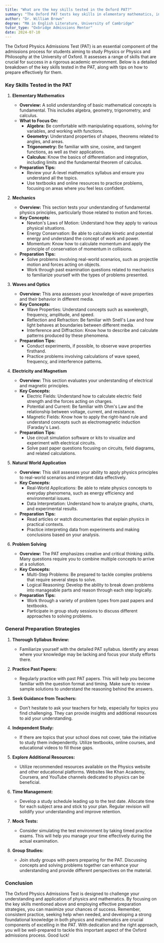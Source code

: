 ```yaml
---
title: "What are the key skills tested in the Oxford PAT?"
summary: "The Oxford PAT tests key skills in elementary mathematics, including algebra, geometry, trigonometry, and calculus for Physics admissions."
author: "Dr. William Brown"
degree: "MA in English Literature, University of Cambridge"
tutor_type: "Oxbridge Admissions Mentor"
date: 2024-07-10
---
```


The Oxford Physics Admissions Test (PAT) is an essential component of the admissions process for students aiming to study Physics or Physics and Philosophy at the University of Oxford. It assesses a range of skills that are crucial for success in a rigorous academic environment. Below is a detailed breakdown of the key skills tested in the PAT, along with tips on how to prepare effectively for them.

### Key Skills Tested in the PAT

1. **Elementary Mathematics**
   - **Overview:** A solid understanding of basic mathematical concepts is fundamental. This includes algebra, geometry, trigonometry, and calculus.
   - **What to Focus On:**
     - **Algebra:** Be comfortable with manipulating equations, solving for variables, and working with functions.
     - **Geometry:** Understand properties of shapes, theorems related to angles, and areas.
     - **Trigonometry:** Be familiar with sine, cosine, and tangent functions, as well as their applications.
     - **Calculus:** Know the basics of differentiation and integration, including limits and the fundamental theorem of calculus.
   - **Preparation Tips:**
     - Review your A-level mathematics syllabus and ensure you understand all the topics.
     - Use textbooks and online resources to practice problems, focusing on areas where you feel less confident.

2. **Mechanics**
   - **Overview:** This section tests your understanding of fundamental physics principles, particularly those related to motion and forces.
   - **Key Concepts:**
     - Newton's Laws of Motion: Understand how they apply to various physical situations.
     - Energy Conservation: Be able to calculate kinetic and potential energy and understand the concept of work and power.
     - Momentum: Know how to calculate momentum and apply the principle of conservation of momentum in collisions.
   - **Preparation Tips:**
     - Solve problems involving real-world scenarios, such as projectile motion and forces acting on objects.
     - Work through past examination questions related to mechanics to familiarize yourself with the types of problems presented.

3. **Waves and Optics**
   - **Overview:** This area assesses your knowledge of wave properties and their behavior in different media.
   - **Key Concepts:**
     - Wave Properties: Understand concepts such as wavelength, frequency, amplitude, and speed.
     - Reflection and Refraction: Be familiar with Snell's Law and how light behaves at boundaries between different media.
     - Interference and Diffraction: Know how to describe and calculate patterns produced by these phenomena.
   - **Preparation Tips:**
     - Conduct experiments, if possible, to observe wave properties firsthand.
     - Practice problems involving calculations of wave speed, frequency, and interference patterns.

4. **Electricity and Magnetism**
   - **Overview:** This section evaluates your understanding of electrical and magnetic principles.
   - **Key Concepts:**
     - Electric Fields: Understand how to calculate electric field strength and the forces acting on charges.
     - Potential and Current: Be familiar with Ohm's Law and the relationship between voltage, current, and resistance.
     - Magnetic Fields: Know how to apply the right-hand rule and understand concepts such as electromagnetic induction (Faraday's Law).
   - **Preparation Tips:**
     - Use circuit simulation software or kits to visualize and experiment with electrical circuits.
     - Solve past paper questions focusing on circuits, field diagrams, and related calculations.

5. **Natural World Application**
   - **Overview:** This skill assesses your ability to apply physics principles to real-world scenarios and interpret data effectively.
   - **Key Concepts:**
     - Real-World Applications: Be able to relate physics concepts to everyday phenomena, such as energy efficiency and environmental issues.
     - Data Interpretation: Understand how to analyze graphs, charts, and experimental results.
   - **Preparation Tips:**
     - Read articles or watch documentaries that explain physics in practical contexts.
     - Practice interpreting data from experiments and making conclusions based on your analysis.

6. **Problem Solving**
   - **Overview:** The PAT emphasizes creative and critical thinking skills. Many questions require you to combine multiple concepts to arrive at a solution.
   - **Key Concepts:**
     - Multi-Step Problems: Be prepared to tackle complex problems that require several steps to solve.
     - Logical Reasoning: Develop the ability to break down problems into manageable parts and reason through each step logically.
   - **Preparation Tips:**
     - Work through a variety of problem types from past papers and textbooks.
     - Participate in group study sessions to discuss different approaches to solving problems.

### General Preparation Strategies

1. **Thorough Syllabus Review:** 
   - Familiarize yourself with the detailed PAT syllabus. Identify any areas where your knowledge may be lacking and focus your study efforts there.

2. **Practice Past Papers:**
   - Regularly practice with past PAT papers. This will help you become familiar with the question format and timing. Make sure to review sample solutions to understand the reasoning behind the answers.

3. **Seek Guidance from Teachers:**
   - Don’t hesitate to ask your teachers for help, especially for topics you find challenging. They can provide insights and additional resources to aid your understanding.

4. **Independent Study:**
   - If there are topics that your school does not cover, take the initiative to study them independently. Utilize textbooks, online courses, and educational videos to fill those gaps.

5. **Explore Additional Resources:**
   - Utilize recommended resources available on the Physics website and other educational platforms. Websites like Khan Academy, Coursera, and YouTube channels dedicated to physics can be beneficial.

6. **Time Management:**
   - Develop a study schedule leading up to the test date. Allocate time for each subject area and stick to your plan. Regular revision will solidify your understanding and improve retention.

7. **Mock Tests:**
   - Consider simulating the test environment by taking timed practice exams. This will help you manage your time effectively during the actual examination.

8. **Group Studies:**
   - Join study groups with peers preparing for the PAT. Discussing concepts and solving problems together can enhance your understanding and provide different perspectives on the material.

### Conclusion

The Oxford Physics Admissions Test is designed to challenge your understanding and application of physics and mathematics. By focusing on the key skills mentioned above and employing effective preparation strategies, you can maximize your chances of success. Remember, consistent practice, seeking help when needed, and developing a strong foundational knowledge in both physics and mathematics are crucial components of excelling in the PAT. With dedication and the right approach, you will be well-prepared to tackle this important aspect of the Oxford admissions process. Good luck!
    